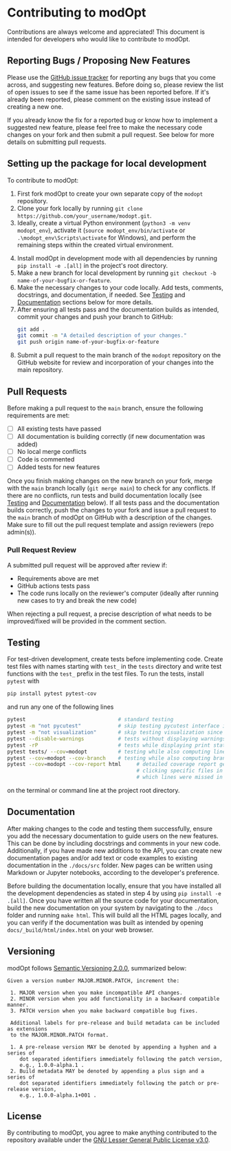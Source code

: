 # Contributing to modOpt

Contributions are always welcome and appreciated!
This document is intended for developers who would like to contribute to modOpt.

## Reporting Bugs / Proposing New Features
Please use the [GitHub issue tracker](https://github.com/LSDOlab/modopt/issues) 
for reporting any bugs that you come across, and suggesting new features.
Before doing so, please review the list of open issues to see if the same issue has been reported before. 
If it's already been reported, please comment on the existing issue instead of creating a new one.

If you already know the fix for a reported bug or know how to implement a suggested new feature, 
please feel free to make the necessary code changes on your fork and then submit a pull request. 
See below for more details on submitting pull requests.

## Setting up the package for local development
To contribute to modOpt:
1. First fork modOpt to create your own separate copy of the `modopt` repository.
2. Clone your fork locally by running `git clone https://github.com/your_username/modopt.git`.
3. Ideally, create a virtual Python environment (`python3 -m venv modopt_env`), 
   activate it (`source modopt_env/bin/activate` or `.\modopt_env\Scripts\activate` for Windows),
   and perform the remaining steps within the created virtual environment.
<!-- 4. Install development dependencies by running `pip install -r requirements.txt`. -->
4. Install modOpt in development mode with all dependencies by running `pip install -e .[all]` in the project's root directory.
5. Make a new branch for local development by running `git checkout -b name-of-your-bugfix-or-feature`.
6. Make the necessary changes to your code locally. 
   Add tests, comments, docstrings, and documentation, if needed.
   See [Testing](#testing) and [Documentation](#documentation) sections below for more details.
7.  After ensuring all tests pass and the documentation builds as intended, 
   commit your changes and push your branch to GitHub:
    ```sh
    git add .
    git commit -m "A detailed description of your changes."
    git push origin name-of-your-bugfix-or-feature
    ```
8.  Submit a pull request to the main branch of the `modopt` repository on the GitHub website for review and
   incorporation of your changes into the main repository.

## Pull Requests
Before making a pull request to the `main` branch, ensure the following requirements are met:
- [ ] All existing tests have passed
- [ ] All documentation is building correctly (if new documentation was added) 
- [ ] No local merge conflicts
- [ ] Code is commented
- [ ] Added tests for new features
  
<!-- To create the pull request, follow the steps:

1. Pull from `main` branch
```sh
git pull # Get most up-to-update version
```
2. Merge with main and check for conflicts
```sh
git merge main # merge with main locally on your branch to check for conflicts
```
3. Run tests
```sh
pytest # standard testing
pytest --disable-warnings # tests without displaying warnings
pytest -rP # tests while displaying print statements
```

4. Push changes

```sh
git push
```

5. Create pull request on GitHub with descriptions for changes.
 - Fill out pull request template
 - Assign reviewers (repo admin(s)) -->

Once you finish making changes on the new branch on your fork, 
merge with the `main` branch locally (`git merge main`) to check for any conflicts.
If there are no conflicts, run tests and build documentation locally 
(see [Testing](#testing) and [Documentation](#documentation) below).
If all tests pass and the documentation builds correctly, 
push the changes to your fork and issue a pull request
to the `main` branch of modOpt on GitHub with a description of the changes.
Make sure to fill out the pull request template and assign reviewers (repo admin(s)).

### Pull Request Review
A submitted pull request will be approved after review if:
 - Requirements above are met
 - GitHub actions tests pass
 - The code runs locally on the reviewer's computer (ideally after running new cases to try and break the new code)

When rejecting a pull request, a precise description of what needs to be
improved/fixed will be provided in the comment section.

## Testing
For test-driven development, create tests before implementing code.
Create test files with names starting with `test_` in the `tests` directory and 
write test functions with the `test_` prefix in the test files.
To run the tests, install `pytest` with 
```sh
pip install pytest pytest-cov
``` 
and run any one of the following lines
```sh
pytest                              # standard testing
pytest -m "not pycutest"            # skip testing pycutest interface in case CUTEst is not available
pytest -m "not visualization"       # skip testing visualization since it opens multiple windows
pytest --disable-warnings           # tests without displaying warnings
pytest -rP                          # tests while displaying print statements
pytest tests/ --cov=modopt          # testing while also computing line coverage
pytest --cov=modopt --cov-branch    # testing while also computing branch coverage
pytest --cov=modopt --cov-report html     # detailed coverage report generated at htmlcov/index.html
                                          # clicking specific files in the report shows 
                                          # which lines were missed in testing
```
on the terminal or command line at the project root directory.

## Documentation
After making changes to the code and testing them successfully, 
ensure you add the necessary documentation to guide users on the new features.
This can be done by including docstrings and comments in your new code.
Additionally, if you have made new additions to the API, you can create new documentation pages 
and/or add text or code examples to existing documentation in the `./docs/src` folder.
New pages can be written using Markdown or Jupyter notebooks, according to the
developer's preference.

<!-- Start by modifying the documentation pages by editing `.md` and `.ipynb` files in the `/src` directory.
Customize/add/remove pages in the existing docs according to the improvements/additions made to the package.

Add Python files or Jupyter notebooks for examples with minimal explanations into the `/examples` directory, 
and detailed Jupyter notebooks for tutorials into the `/tutorials` directory. 
Filenames for examples should start with'ex_'.
Add your new examples and tutorials into the toctrees in `examples.md` and `tutorials.md` respectively.

For automatically generated API references, add docstrings to your modules, classes, functions, etc., and
then edit the list of directories containing files with docstrings intended for automatic API generation. 
This can be done by editing the line `autoapi_dirs = ["../../modopt/core"]` 
in `conf.py` in the `/src` directory. -->

Before building the documentation locally, ensure that you have installed all the development dependencies
as stated in step 4 by using `pip install -e .[all]`.
Once you have written all the source code for your documentation, 
build the new documentation on your system by navigating to the `./docs` folder and running `make html`.
This will build all the HTML pages locally, and you can verify if the documentation was built as intended by
opening `docs/_build/html/index.html` on your web browser.

## Versioning
modOpt follows [Semantic Versioning 2.0.0](https://semver.org/spec/v2.0.0.html), summarized below:

```{code-block} none
Given a version number MAJOR.MINOR.PATCH, increment the:

 1. MAJOR version when you make incompatible API changes.
 2. MINOR version when you add functionality in a backward compatible manner.
 3. PATCH version when you make backward compatible bug fixes.

 Additional labels for pre-release and build metadata can be included as extensions 
 to the MAJOR.MINOR.PATCH format.

 1. A pre-release version MAY be denoted by appending a hyphen and a series of 
    dot separated identifiers immediately following the patch version, 
    e.g., 1.0.0-alpha.1 .
 2. Build metadata MAY be denoted by appending a plus sign and a series of 
    dot separated identifiers immediately following the patch or pre-release version, 
    e.g., 1.0.0-alpha.1+001 .
```

## License
By contributing to modOpt, you agree to make anything contributed to the repository available 
under the [GNU Lesser General Public License v3.0](https://github.com/LSDOlab/modopt/blob/main/LICENSE.txt).